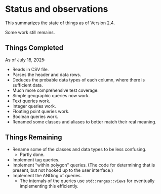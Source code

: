 # Status and observations

This summarizes the state of things as of Version 2.4.

Some work still remains.

## Things Completed

As of July 18, 2025:

* Reads in CSV file.
* Parses the header and data rows.
* Deduces the probable data types of each column, where there is sufficient data.
* Much more comprehensive test coverage.
* Simple geographic queries now work.
* Text queries work.
* Integer queries work.
* Floating point queries work.
* Boolean queries work.
* Renamed some classes and aliases to better match their real meaning.

## Things Remaining

* Rename some of the classes and data types to be less confusing.
  * Partly done.
* Implement tag queries.
* Implement "within polygon" queries. (The code for determining that is
  present, but not hooked up to the user interface.)
* Implement the ANDing of queries.
  * The internals of the queries use `std::ranges::views` for eventually
    implementing this efficiently.
